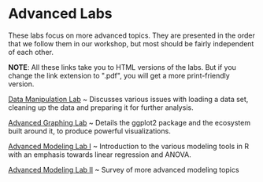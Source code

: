 # Advanced Labs

These labs focus on more advanced topics. They are presented in the order that we follow them in our workshop, but most should be fairly independent of each other.

**NOTE**: All these links take you to HTML versions of the labs. But if you change the link extension to ".pdf", you will get a more print-friendly version.

[Data Manipulation Lab](labs/LabIntroDataCleanup.md)
  ~ Discusses various issues with loading a data set, cleaning up the data and preparing it for further analysis.

[Advanced Graphing Lab](labs/LabIntroGgplot.md)
  ~ Details the ggplot2 package and the ecosystem built around it, to produce powerful visualizations.

[Advanced Modeling Lab I](labs/LabModelingBasic.md)
  ~ Introduction to the various modeling tools in R with an emphasis towards linear regression and ANOVA.

[Advanced Modeling Lab II](labs/LabModelingAdvanced.md)
  ~ Survey of more advanced modeling topics
